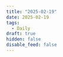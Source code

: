 ```yaml
---
title: "2025-02-19"
date: 2025-02-19
tags:
  - Daily
draft: true
hidden: false
disable_feed: false
---
```


